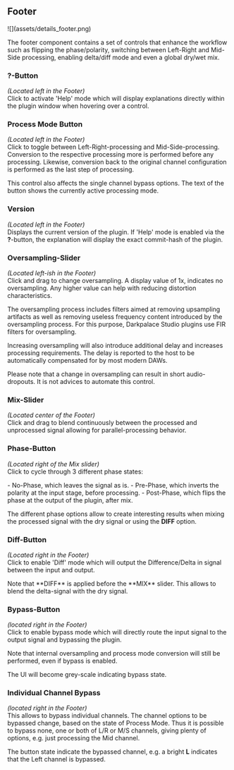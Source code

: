 <h2 class="txt-green">Footer</h2>
<div class="image">
![](assets/details_footer.png)
</div>

The footer component contains a set of controls that
enhance the workflow such as flipping the phase/polarity, switching between Left-Right and Mid-Side processing,
enabling delta/diff mode and even a global dry/wet mix.

### ?-Button
<span class="txt-yellow">*(Located left in the Footer)*</span>\
Click to activate 'Help' mode which will display explanations directly within the 
plugin window when hovering over a control.
<span class="spacer"/>

### Process Mode Button
<span class="txt-yellow">*(Located left in the Footer)*</span>\
Click to toggle between Left-Right-processing and Mid-Side-processing. 
Conversion to the respective processing more is performed before any processing. 
Likewise, conversion back to the original channel configuration is performed as the last step of processing.

This control also affects the single channel bypass options.
The text of the button shows the currently active processing mode.

### Version
<span class="txt-yellow">*(Located left in the Footer)*</span>\
Displays the current version of the plugin. If 'Help' mode is enabled via the **?**-button, the
explanation will display the exact commit-hash of the plugin.
<span class="spacer"/>
<div class="pb"></div>

### Oversampling-Slider
<span class="txt-yellow">*(Located left-ish in the Footer)*</span>\
Click and drag to change oversampling.
A display value of 1x, indicates no oversampling.
Any higher value can help with reducing distortion characteristics.

The oversampling process includes filters aimed at removing upsampling artifacts as well as
removing useless frequency content introduced by the oversampling process. For this purpose,
Darkpalace Studio plugins use FIR filters for oversampling.

Increasing oversampling will also introduce additional delay and increases processing requirements.
The delay is reported to the host to be automatically compensated for by most modern DAWs.

<div class="quote bg-yellow">
Please note that a change in oversampling can result in short audio-dropouts. It is not
advices to automate this control.
</div>
<span class="spacer"/>

### Mix-Slider
<span class="txt-yellow">*(Located center of the Footer)*</span>\
Click and drag to blend continuously between the processed and unprocessed signal allowing for parallel-processing behavior.
<span class="spacer"/>

### Phase-Button
<span class="txt-yellow">*(Located right of the Mix slider)*</span>\
Click to cycle through 3 different phase states:

<div class="block bg-dark-1">
- <span class="txt-purple">No-Phase</span>, which leaves the signal as is.
- <span class="txt-purple">Pre-Phase</span>, which inverts the polarity at the input stage, before processing.
- <span class="txt-purple">Post-Phase</span>, which flips the phase at the output of the plugin, after mix.
</div>
<span class="spacer"/>

The different phase options allow to create interesting results when mixing the processed signal with the dry signal or using the **DIFF** option.

### Diff-Button
<span class="txt-yellow">*(Located right in the Footer)*</span>\
Click to enable 'Diff' mode which will output the Difference/Delta in signal between the input and output.

<div class="quote bg-yellow">
Note that **DIFF** is applied before the **MIX** slider. This allows to blend the delta-signal with the dry signal.
</div>
<div class="pb"></div>

### Bypass-Button
<span class="txt-yellow">*(located right in the Footer)*</span>\
Click to enable bypass mode which will directly route the input signal to the output signal and
bypassing the plugin.

Note that internal oversampling and process mode conversion will still be performed, even if bypass is enabled. 

The UI will become grey-scale indicating bypass state.
<span class="spacer"/>

### Individual Channel Bypass
<span class="txt-yellow">*(located right in the Footer)*</span>\
This allows to bypass individual channels. 
The channel options to be bypassed change, based on the state of Process Mode. 
Thus it is possible to bypass none, one or both of L/R or M/S channels, giving plenty of options, e.g. just processing the Mid channel.

The button state indicate the bypassed channel, e.g. a bright **L** indicates that the Left channel is bypassed.
<div class="pb"></div>